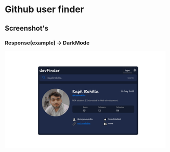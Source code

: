 # Github user finder 
 ## Screenshot's

  ### Response(example) -> DarkMode
  ![](./public/image/example.png)
